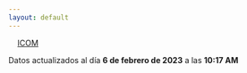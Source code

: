 ```yaml
---
layout: default
---
```

<a href="planes/ICOM/" style="padding: 1rem;">ICOM</a>
<p class_="text-center text-muted">Datos actualizados al día <b>6 de febrero de 2023</b> a las <b>10:17 AM</b></p>